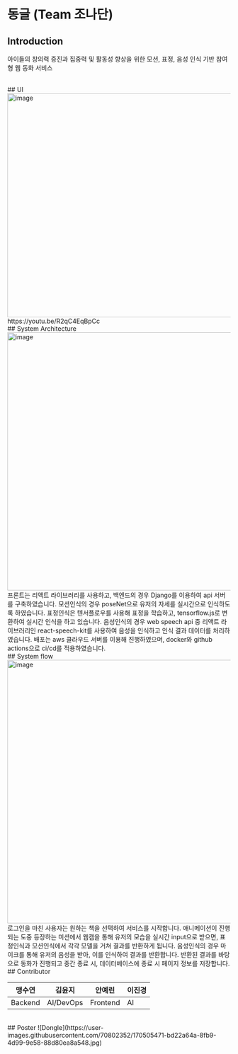 # 동글 (Team 조나단)

## Introduction
아이들의 창의력 증진과 집중력 및 활동성 향상을 위한 모션, 표정, 음성 인식 기반 참여형 웹 동화 서비스

<br/>
## UI
<img width="506" alt="image" src="https://user-images.githubusercontent.com/87087459/170505634-1731261d-6966-4ad2-9b78-9cdebdb35294.png">
https://youtu.be/R2qC4EqBpCc

<br/>
## System Architecture
<img width="583" alt="image" src="https://user-images.githubusercontent.com/87087459/170506031-0cae80ff-b072-46ce-89a1-acef4261b4c0.png">
프론트는 리액트 라이브러리를 사용하고, 백엔드의 경우 Django를 이용하여 api 서버를 구축하였습니다. 모션인식의 경우 poseNet으로 유저의 자세를 실시간으로 인식하도록 하였습니다. 표정인식은 텐서플로우를 사용해 표정을 학습하고, tensorflow.js로 변환하여 실시간 인식을 하고 있습니다. 음성인식의 경우  web speech api 중 리액트 라이브러리인 react-speech-kit를 사용하여 음성을 인식하고 인식 결과 데이터를 처리하였습니다. 배포는 aws 클라우드 서버를 이용해 진행하였으며, docker와 github actions으로 ci/cd를 적용하였습니다.

<br/>
## System flow
<img width="595" alt="image" src="https://user-images.githubusercontent.com/87087459/170506270-a28ff7ee-0a10-468a-97f5-9d697f748bbb.png">
로그인을 마친 사용자는 원하는 책을 선택하여 서비스를 시작합니다. 애니메이션이 진행되는 도중 등장하는 미션에서 웹캠을 통해 유저의 모습을 실시간 input으로 받으면, 표정인식과 모션인식에서 각각 모델을 거쳐 결과를 반환하게 됩니다. 
음성인식의 경우 마이크를 통해 유저의 음성을 받아, 이를 인식하여 결과를 반환합니다.
반환된 결과를 바탕으로 동화가 진행되고 중간 종료 시, 데이터베이스에 종료 시 페이지 정보를 저장합니다.

<br/>
## Contributor

|맹수연|김윤지|안예린|이진경|
|---|---|---|---|
|Backend|AI/DevOps|Frontend|AI|

<br/>
## Poster
![Dongle](https://user-images.githubusercontent.com/70802352/170505471-bd22a64a-8fb9-4d99-9e58-88d80ea8a548.jpg)

